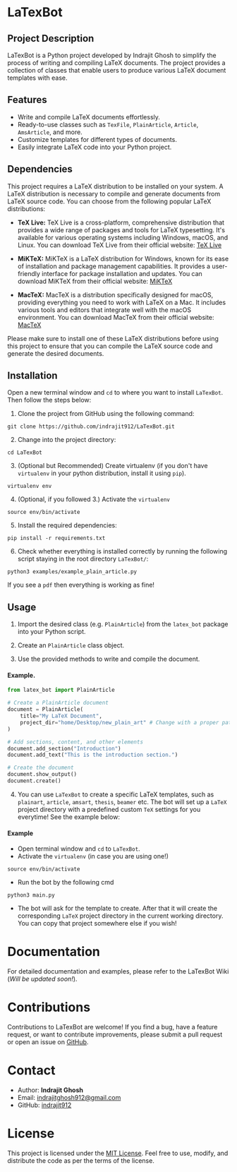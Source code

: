# LaTexBot

## Project Description

LaTexBot is a Python project developed by Indrajit Ghosh to simplify the process of writing and compiling LaTeX documents. The project provides a collection of classes that enable users to produce various LaTeX document templates with ease.

## Features

- Write and compile LaTeX documents effortlessly.
- Ready-to-use classes such as `TexFile`, `PlainArticle`, `Article`, `AmsArticle`, and more.
- Customize templates for different types of documents.
- Easily integrate LaTeX code into your Python project.

## Dependencies
This project requires a LaTeX distribution to be installed on your system. A LaTeX distribution is necessary to compile and generate documents from LaTeX source code. You can choose from the following popular LaTeX distributions:

- **TeX Live:** TeX Live is a cross-platform, comprehensive distribution that provides a wide range of packages and tools for LaTeX typesetting. It's available for various operating systems including Windows, macOS, and Linux. You can download TeX Live from their official website: [TeX Live](https://www.tug.org/texlive/)

- **MiKTeX:** MiKTeX is a LaTeX distribution for Windows, known for its ease of installation and package management capabilities. It provides a user-friendly interface for package installation and updates. You can download MiKTeX from their official website: [MiKTeX](https://miktex.org/)

- **MacTeX:** MacTeX is a distribution specifically designed for macOS, providing everything you need to work with LaTeX on a Mac. It includes various tools and editors that integrate well with the macOS environment. You can download MacTeX from their official website: [MacTeX](https://www.tug.org/mactex/)

Please make sure to install one of these LaTeX distributions before using this project to ensure that you can compile the LaTeX source code and generate the desired documents.


## Installation

Open a new terminal window and `cd` to where you want to install `LaTexBot`. Then follow the steps below:

1. Clone the project from GitHub using the following command:

```
git clone https://github.com/indrajit912/LaTexBot.git
```

2. Change into the project directory:

```
cd LaTexBot
```

3. (Optional but Recommended) Create virtualenv (if you don't have `virtualenv` in your python distribution, install it using `pip`).

```
virtualenv env
```
4. (Optional, if you followed 3.) Activate the `virtualenv`

```
source env/bin/activate
```

5. Install the required dependencies:

```
pip install -r requirements.txt
```

6. Check whether everything is installed correctly by running the following script staying in the root directory `LaTexBot/`:
```
python3 examples/example_plain_article.py
```
If you see a `pdf` then everything is working as fine!

## Usage

1. Import the desired class (e.g. `PlainArticle`) from the `latex_bot` package into your Python script.

2. Create an `PlainArticle` class object.

3. Use the provided methods to write and compile the document.

#### Example.
```python
from latex_bot import PlainArticle

# Create a PlainArticle document
document = PlainArticle(
    title="My LaTeX Document",
    project_dir="home/Desktop/new_plain_art" # Change with a proper path.
)

# Add sections, content, and other elements
document.add_section("Introduction")
document.add_text("This is the introduction section.")

# Create the document
document.show_output()
document.create()
```
4. You can use `LaTexBot` to create a specific LaTeX templates, such as `plainart`, `article`, `amsart`, `thesis`, `beamer` etc. The bot will set up a `LaTeX` project directory with a predefined custom `TeX` settings for you everytime! See the example below:

#### Example
- Open terminal window and `cd` to `LaTexBot`.
- Activate the `virtualenv` (in case you are using one!)
```
source env/bin/activate
```
- Run the bot by the following cmd
```
python3 main.py
```
- The bot will ask for the template to create. After that it will create the corresponding `LaTeX` project directory in the current working directory. You can copy that project somewhere else if you wish!

# Documentation
For detailed documentation and examples, please refer to the LaTexBot Wiki (*Will be updated soon!*).

# Contributions
Contributions to LaTexBot are welcome! If you find a bug, have a feature request, or want to contribute improvements, please submit a pull request or open an issue on [GitHub](https://github.com/indrajit912/LaTexBot.git).

# Contact
- Author: **Indrajit Ghosh**
- Email: indrajitghosh912@gmail.com
- GitHub: [indrajit912](https://github.com/indrajit912)

# License
This project is licensed under the [MIT License](LICENSE). Feel free to use, modify, and distribute the code as per the terms of the license.